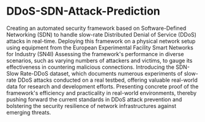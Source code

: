 # DDoS-SDN-Attack-Prediction
Creating an automated security framework based on Software-Defined Networking (SDN) to
handle slow-rate Distributed Denial of Service (DDoS) attacks in real-time.
Deploying this framework on a physical network setup using equipment from the European
Experimental Facility Smart Networks for Industry (SN4I)
Assessing the framework's performance in diverse scenarios, such as varying numbers of
attackers and victims, to gauge its effectiveness in countering malicious connections.
Introducing the SDN-Slow Rate-DDoS dataset, which documents numerous experiments of
slow-rate DDoS attacks conducted on a real testbed, offering valuable real-world data for
research and development efforts.
Presenting concrete proof of the framework's efficiency and practicality in real-world
environments, thereby pushing forward the current standards in DDoS attack prevention and
bolstering the security resilience of network infrastructures against emerging threats.
